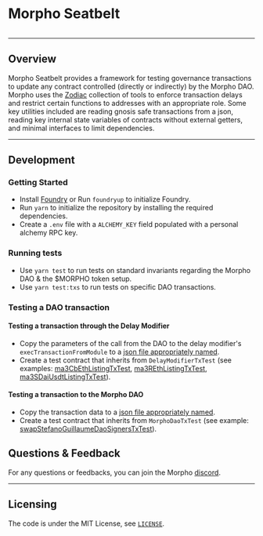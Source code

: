 # Morpho Seatbelt

<picture>
  <source media="(prefers-color-scheme: dark)" srcset="https://i.imgur.com/uLq5V14.png">
  <img alt="" src="https://i.imgur.com/ZiL1Lr2.png">
</picture>

---

## Overview

Morpho Seatbelt provides a framework for testing governance transactions to update any contract controlled (directly or indirectly) by the Morpho DAO. Morpho uses the [Zodiac](https://github.com/gnosis/zodiac) collection of tools to enforce transaction delays and restrict certain functions to addresses with an appropriate role. Some key utilities included are reading gnosis safe transactions from a json, reading key internal state variables of contracts without external getters, and minimal interfaces to limit dependencies. 


---

## Development

### Getting Started

- Install [Foundry](https://github.com/foundry-rs/foundry) or Run `foundryup` to initialize Foundry.
- Run `yarn` to initialize the repository by installing the required dependencies.
- Create a `.env` file with a `ALCHEMY_KEY` field populated with a personal alchemy RPC key.

### Running tests

- Use `yarn test` to run tests on standard invariants regarding the Morpho DAO & the $MORPHO token setup.
- Use `yarn test:txs` to run tests on specific DAO transactions.

### Testing a DAO transaction

#### Testing a transaction through the Delay Modifier

- Copy the parameters of the call from the DAO to the delay modifier's `execTransactionFromModule` to a [json file appropriately named](./test/transactions/data/).
- Create a test contract that inherits from `DelayModifierTxTest` (see examples: [ma3CbEthListingTxTest](./test/transactions/ma3CbEthListingTxTest.sol), [ma3REthListingTxTest](./test/transactions/ma3REthListingTxTest.sol), [ma3SDaiUsdtListingTxTest](./test/transactions/ma3SDaiUsdtListingTxTest.sol)).

#### Testing a transaction to the Morpho DAO

- Copy the transaction data to a [json file appropriately named](./test/transactions/data/).
- Create a test contract that inherits from `MorphoDaoTxTest` (see example: [swapStefanoGuillaumeDaoSignersTxTest](./test/transactions/swapStefanoGuillaumeDaoSignersTxTest.sol)).

## Questions & Feedback

For any questions or feedbacks, you can join the Morpho [discord](https://discord.morpho.xyz).

---

## Licensing

The code is under the MIT License, see [`LICENSE`](./LICENSE).
